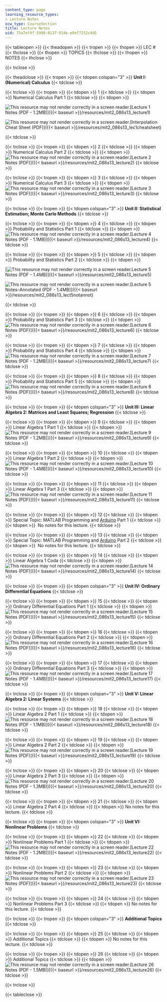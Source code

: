 ```yaml
---
content_type: page
learning_resource_types:
- Lecture Notes
ocw_type: CourseSection
title: Lecture Notes
uid: 75a7ef4f-5998-8137-914e-e0ef7232c4d5
---
```


{{< tableopen >}}
{{< theadopen >}}
{{< tropen >}}
{{< thopen >}}
LEC #
{{< thclose >}}
{{< thopen >}}
TOPICS
{{< thclose >}}
{{< thopen >}}
NOTES
{{< thclose >}}

{{< trclose >}}

{{< theadclose >}}
{{< tropen >}}
{{< tdopen colspan="3" >}}
**Unit I: (Numerical) Calculus**
{{< tdclose >}}

{{< trclose >}}
{{< tropen >}}
{{< tdopen >}}
1
{{< tdclose >}}
{{< tdopen >}}
Numerical Calculus Part 1
{{< tdclose >}}
{{< tdopen >}}


![This resource may not render correctly in a screen reader.](/images/inacessible.gif)[Lecture 1 Notes (PDF - 1.2MB)]({{< baseurl >}}/resources/mit2_086s13_lecture1)

![This resource may not render correctly in a screen reader.](/images/inacessible.gif)[Interpolation Cheat Sheet (PDF)]({{< baseurl >}}/resources/mit2_086s13_lec1cheatsheet)


{{< tdclose >}}

{{< trclose >}}
{{< tropen >}}
{{< tdopen >}}
2
{{< tdclose >}}
{{< tdopen >}}
Numerical Calculus Part 2
{{< tdclose >}}
{{< tdopen >}}
![This resource may not render correctly in a screen reader.](/images/inacessible.gif)[Lecture 2 Notes (PDF)]({{< baseurl >}}/resources/mit2_086s13_lecture2)
{{< tdclose >}}

{{< trclose >}}
{{< tropen >}}
{{< tdopen >}}
3
{{< tdclose >}}
{{< tdopen >}}
Numerical Calculus Part 3
{{< tdclose >}}
{{< tdopen >}}
![This resource may not render correctly in a screen reader.](/images/inacessible.gif)[Lecture 3 Notes (PDF)]({{< baseurl >}}/resources/mit2_086s13_lecture3)
{{< tdclose >}}

{{< trclose >}}
{{< tropen >}}
{{< tdopen colspan="3" >}}
**Unit II: Statistical Estimation; Monte Carlo Methods**
{{< tdclose >}}

{{< trclose >}}
{{< tropen >}}
{{< tdopen >}}
4
{{< tdclose >}}
{{< tdopen >}}
Probability and Statistics Part 1
{{< tdclose >}}
{{< tdopen >}}
![This resource may not render correctly in a screen reader.](/images/inacessible.gif)[Lecture 4 Notes (PDF - 1.1MB)]({{< baseurl >}}/resources/mit2_086s13_lecture4)
{{< tdclose >}}

{{< trclose >}}
{{< tropen >}}
{{< tdopen >}}
5
{{< tdclose >}}
{{< tdopen >}}
Probability and Statistics Part 2
{{< tdclose >}}
{{< tdopen >}}


[![This resource may not render correctly in a screen reader.](/images/inacessible.gif)Lecture 5 Notes (PDF - 1.4MB)]({{< baseurl >}}/resources/mit2_086s13_lecture5)

![This resource may not render correctly in a screen reader.](/images/inacessible.gif)[Lecture 5 Notes–Annotated (PDF - 1.4MB)]({{< baseurl >}}/resources/mit2_086s13_lect5notannot)


{{< tdclose >}}

{{< trclose >}}
{{< tropen >}}
{{< tdopen >}}
6
{{< tdclose >}}
{{< tdopen >}}
Probability and Statistics Part 3
{{< tdclose >}}
{{< tdopen >}}
![This resource may not render correctly in a screen reader.](/images/inacessible.gif)[Lecture 6 Notes (PDF)]({{< baseurl >}}/resources/mit2_086s13_lecture6)
{{< tdclose >}}

{{< trclose >}}
{{< tropen >}}
{{< tdopen >}}
7
{{< tdclose >}}
{{< tdopen >}}
Probability and Statistics Part 4
{{< tdclose >}}
{{< tdopen >}}
![This resource may not render correctly in a screen reader.](/images/inacessible.gif)[Lecture 7 Notes (PDF - 1.2MB)]({{< baseurl >}}/resources/mit2_086s13_lecture7)
{{< tdclose >}}

{{< trclose >}}
{{< tropen >}}
{{< tdopen >}}
8
{{< tdclose >}}
{{< tdopen >}}
Probability and Statistics Part 5
{{< tdclose >}}
{{< tdopen >}}
![This resource may not render correctly in a screen reader.](/images/inacessible.gif)[Lecture 8 Notes (PDF)]({{< baseurl >}}/resources/mit2_086s13_lecture8)
{{< tdclose >}}

{{< trclose >}}
{{< tropen >}}
{{< tdopen colspan="3" >}}
**Unit III: Linear Algebra 2: Matrices and Least Squares; Regression**
{{< tdclose >}}

{{< trclose >}}
{{< tropen >}}
{{< tdopen >}}
9
{{< tdclose >}}
{{< tdopen >}}
Linear Algebra 1 Part 1
{{< tdclose >}}
{{< tdopen >}}
![This resource may not render correctly in a screen reader.](/images/inacessible.gif)[Lecture 9 Notes (PDF - 1.2MB)]({{< baseurl >}}/resources/mit2_086s13_lecture9)
{{< tdclose >}}

{{< trclose >}}
{{< tropen >}}
{{< tdopen >}}
10
{{< tdclose >}}
{{< tdopen >}}
Linear Algebra 1 Part 2
{{< tdclose >}}
{{< tdopen >}}
![This resource may not render correctly in a screen reader.](/images/inacessible.gif)[Lecture 10 Notes (PDF - 1.4MB)]({{< baseurl >}}/resources/mit2_086s13_lecture10)
{{< tdclose >}}

{{< trclose >}}
{{< tropen >}}
{{< tdopen >}}
11
{{< tdclose >}}
{{< tdopen >}}
Linear Algebra 1 Part 3
{{< tdclose >}}
{{< tdopen >}}
![This resource may not render correctly in a screen reader.](/images/inacessible.gif)[Lecture 11 Notes (PDF)]({{< baseurl >}}/resources/mit2_086s13_lecture11)
{{< tdclose >}}

{{< trclose >}}
{{< tropen >}}
{{< tdopen >}}
12
{{< tdclose >}}
{{< tdopen >}}
Special Topic: MATLAB Programming and [Arduino](http://www.arduino.cc/) Part 1
{{< tdclose >}}
{{< tdopen >}}
 No notes for this lecture.
{{< tdclose >}}

{{< trclose >}}
{{< tropen >}}
{{< tdopen >}}
13
{{< tdclose >}}
{{< tdopen >}}
Special Topic: MATLAB Programming and [Arduino](http://www.arduino.cc/) Part 2
{{< tdclose >}}
{{< tdopen >}}
 No notes for this lecture.
{{< tdclose >}}

{{< trclose >}}
{{< tropen >}}
{{< tdopen >}}
14
{{< tdclose >}}
{{< tdopen >}}
Linear Algebra 1 Coda
{{< tdclose >}}
{{< tdopen >}}
![This resource may not render correctly in a screen reader.](/images/inacessible.gif)[Lecture 14 Notes (PDF)]({{< baseurl >}}/resources/mit2_086s13_lecture14)
{{< tdclose >}}

{{< trclose >}}
{{< tropen >}}
{{< tdopen colspan="3" >}}
**Unit IV: Ordinary Differential Equations**
{{< tdclose >}}

{{< trclose >}}
{{< tropen >}}
{{< tdopen >}}
15
{{< tdclose >}}
{{< tdopen >}}
Ordinary Differential Equations Part 1
{{< tdclose >}}
{{< tdopen >}}
![This resource may not render correctly in a screen reader.](/images/inacessible.gif)[Lecture 15 Notes (PDF)]({{< baseurl >}}/resources/mit2_086s13_lecture15)
{{< tdclose >}}

{{< trclose >}}
{{< tropen >}}
{{< tdopen >}}
16
{{< tdclose >}}
{{< tdopen >}}
Ordinary Differential Equations Part 2
{{< tdclose >}}
{{< tdopen >}}
![This resource may not render correctly in a screen reader.](/images/inacessible.gif)[Lecture 16 Notes (PDF)]({{< baseurl >}}/resources/mit2_086s13_lecture16)
{{< tdclose >}}

{{< trclose >}}
{{< tropen >}}
{{< tdopen >}}
17
{{< tdclose >}}
{{< tdopen >}}
Ordinary Differential Equations Part 3
{{< tdclose >}}
{{< tdopen >}}
![This resource may not render correctly in a screen reader.](/images/inacessible.gif)[Lecture 17 Notes (PDF - 1.4MB)]({{< baseurl >}}/resources/mit2_086s13_lecture17)
{{< tdclose >}}

{{< trclose >}}
{{< tropen >}}
{{< tdopen colspan="3" >}}
**Unit V: Linear Algebra 2: Linear Systems**
{{< tdclose >}}

{{< trclose >}}
{{< tropen >}}
{{< tdopen >}}
18
{{< tdclose >}}
{{< tdopen >}}
Linear Algebra 2 Part 1
{{< tdclose >}}
{{< tdopen >}}
![This resource may not render correctly in a screen reader.](/images/inacessible.gif)[Lecture 18 Notes (PDF - 1.1MB)]({{< baseurl >}}/resources/mit2_086s13_lecture18)
{{< tdclose >}}

{{< trclose >}}
{{< tropen >}}
{{< tdopen >}}
19
{{< tdclose >}}
{{< tdopen >}}
Linear Algebra 2 Part 2
{{< tdclose >}}
{{< tdopen >}}
![This resource may not render correctly in a screen reader.](/images/inacessible.gif)[Lecture 19 Notes (PDF)]({{< baseurl >}}/resources/mit2_086s13_lecture19)
{{< tdclose >}}

{{< trclose >}}
{{< tropen >}}
{{< tdopen >}}
20
{{< tdclose >}}
{{< tdopen >}}
Linear Algebra 2 Part 3
{{< tdclose >}}
{{< tdopen >}}
![This resource may not render correctly in a screen reader.](/images/inacessible.gif)[Lecture 20 Notes (PDF - 1.3MB)]({{< baseurl >}}/resources/mit2_086s13_lecture20)
{{< tdclose >}}

{{< trclose >}}
{{< tropen >}}
{{< tdopen >}}
21
{{< tdclose >}}
{{< tdopen >}}
Linear Algebra 2 Part 4
{{< tdclose >}}
{{< tdopen >}}
No notes for this lecture.
{{< tdclose >}}

{{< trclose >}}
{{< tropen >}}
{{< tdopen colspan="3" >}}
**Unit VI: Nonlinear Problems**
{{< tdclose >}}

{{< trclose >}}
{{< tropen >}}
{{< tdopen >}}
22
{{< tdclose >}}
{{< tdopen >}}
Nonlinear Problems Part 1
{{< tdclose >}}
{{< tdopen >}}
![This resource may not render correctly in a screen reader.](/images/inacessible.gif)[Lecture 22 Notes (PDF - 1.2MB)]({{< baseurl >}}/resources/mit2_086s13_lecture22)
{{< tdclose >}}

{{< trclose >}}
{{< tropen >}}
{{< tdopen >}}
23
{{< tdclose >}}
{{< tdopen >}}
Nonlinear Problems Part 2
{{< tdclose >}}
{{< tdopen >}}
![This resource may not render correctly in a screen reader.](/images/inacessible.gif)[Lecture 23 Notes (PDF)]({{< baseurl >}}/resources/mit2_086s13_lecture23)
{{< tdclose >}}

{{< trclose >}}
{{< tropen >}}
{{< tdopen >}}
24
{{< tdclose >}}
{{< tdopen >}}
Nonlinear Problems Part 3
{{< tdclose >}}
{{< tdopen >}}
No notes for this lecture.
{{< tdclose >}}

{{< trclose >}}
{{< tropen >}}
{{< tdopen colspan="3" >}}
**Additional Topics**
{{< tdclose >}}

{{< trclose >}}
{{< tropen >}}
{{< tdopen >}}
25
{{< tdclose >}}
{{< tdopen >}}
Additional Topics
{{< tdclose >}}
{{< tdopen >}}
No notes for this lecture.
{{< tdclose >}}

{{< trclose >}}
{{< tropen >}}
{{< tdopen >}}
26
{{< tdclose >}}
{{< tdopen >}}
Additional Topics
{{< tdclose >}}
{{< tdopen >}}
![This resource may not render correctly in a screen reader.](/images/inacessible.gif)[Lecture 26 Notes (PDF - 1.5MB)]({{< baseurl >}}/resources/mit2_086s13_lecture26)
{{< tdclose >}}

{{< trclose >}}

{{< tableclose >}}